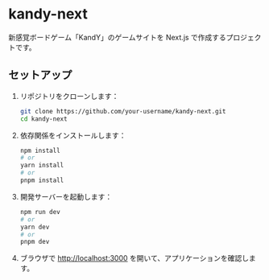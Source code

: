 # kandy-next

新感覚ボードゲーム「KandY」のゲームサイトを Next.js で作成するプロジェクトです。

## セットアップ

1. リポジトリをクローンします：
   ```bash
   git clone https://github.com/your-username/kandy-next.git
   cd kandy-next
   ```

2. 依存関係をインストールします：
   ```bash
   npm install
   # or
   yarn install
   # or
   pnpm install
   ```

3. 開発サーバーを起動します：
   ```bash
   npm run dev
   # or
   yarn dev
   # or
   pnpm dev
   ```

4. ブラウザで [http://localhost:3000](http://localhost:3000) を開いて、アプリケーションを確認します。


